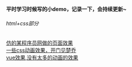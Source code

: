 #### 平时学习时候写的小demo，记录一下，会持续更新~
###### html+css部分
[仿的某程序员网做的页面效果](http://maoyaoya.github.io/study/html+css/black)<br>
[一些css动画效果，开门见楚乔](http://maoyaoya.github.io/study/html+css/css8)<br>
[vue效果,没有太多的动画的效果](http://maoyaoya.github.io/study/vue)
